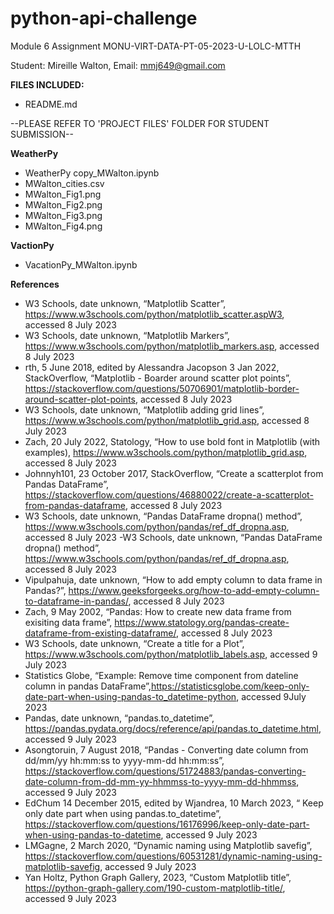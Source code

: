 # python-api-challenge
Module 6 Assignment
MONU-VIRT-DATA-PT-05-2023-U-LOLC-MTTH

Student: Mireille Walton,
Email: mmj649@gmail.com 

**FILES INCLUDED:**

- README.md

--PLEASE REFER TO 'PROJECT FILES' FOLDER FOR STUDENT SUBMISSION--
  
**WeatherPy**

- WeatherPy copy_MWalton.ipynb
- MWalton_cities.csv
- MWalton_Fig1.png
- MWalton_Fig2.png
- MWalton_Fig3.png
- MWalton_Fig4.png
  
**VactionPy**

- VacationPy_MWalton.ipynb
  
**References**
-	W3 Schools, date unknown, “Matplotlib Scatter”, https://www.w3schools.com/python/matplotlib_scatter.aspW3, accessed 8 July 2023
-	W3 Schools, date unknown, “Matplotlib Markers”, https://www.w3schools.com/python/matplotlib_markers.asp, accessed 8 July 2023
-	rth, 5 June 2018, edited by Alessandra Jacopson 3 Jan 2022, StackOverflow, “Matplotlib - Boarder around scatter plot points”, https://stackoverflow.com/questions/50706901/matplotlib-border-around-scatter-plot-points, accessed 8 July 2023
-	W3 Schools, date unknown, “Matplotlib adding grid lines”, https://www.w3schools.com/python/matplotlib_grid.asp, accessed 8 July 2023
-	Zach, 20 July 2022, Statology, “How to use bold font in Matplotlib (with examples), https://www.w3schools.com/python/matplotlib_grid.asp, accessed 8 July 2023
-	Johnnyh101, 23 October 2017, StackOverflow, “Create a scatterplot from Pandas DataFrame”, https://stackoverflow.com/questions/46880022/create-a-scatterplot-from-pandas-dataframe, accessed 8 July 2023
-	W3 Schools, date unknown, “Pandas DataFrame dropna() method”, https://www.w3schools.com/python/pandas/ref_df_dropna.asp, accessed 8 July 2023
	-W3 Schools, date unknown, “Pandas DataFrame dropna() method”, https://www.w3schools.com/python/pandas/ref_df_dropna.asp, accessed 8 July 2023
-	Vipulpahuja, date unknown, “How to add empty column to data frame in Pandas?”, https://www.geeksforgeeks.org/how-to-add-empty-column-to-dataframe-in-pandas/, accessed 8 July 2023
-	Zach, 9 May 2002, “Pandas: How to create new data frame from exisiting data frame”, https://www.statology.org/pandas-create-dataframe-from-existing-dataframe/, accessed 8 July 2023
-	W3 Schools, date unknown, “Create a title for a Plot”, https://www.w3schools.com/python/matplotlib_labels.asp, accessed 9 July 2023
-	Statistics Globe, “Example: Remove time component from dateline column in pandas DataFrame”,https://statisticsglobe.com/keep-only-date-part-when-using-pandas-to_datetime-python, accessed 9July 2023
-	Pandas, date unknown, “pandas.to_datetime”, https://pandas.pydata.org/docs/reference/api/pandas.to_datetime.html, accessed 9 July 2023
-	Asongtoruin, 7 August 2018, “Pandas - Converting date column from dd/mm/yy hh:mm:ss to yyyy-mm-dd hh:mm:ss”, https://stackoverflow.com/questions/51724883/pandas-converting-date-column-from-dd-mm-yy-hhmmss-to-yyyy-mm-dd-hhmmss, accessed 9 July 2023
-	EdChum 14 December 2015, edited by Wjandrea, 10 March 2023, “ Keep only date part when using pandas.to_datetime”, https://stackoverflow.com/questions/16176996/keep-only-date-part-when-using-pandas-to-datetime, accessed 9 July 2023
-	LMGagne, 2 March 2020, “Dynamic naming using Matplotlib savefig”, https://stackoverflow.com/questions/60531281/dynamic-naming-using-matplotlib-savefig, accessed 9 July 2023
-	Yan Holtz, Python Graph Gallery, 2023, “Custom Matplotlib title”, https://python-graph-gallery.com/190-custom-matplotlib-title/, accessed 9 July 2023
